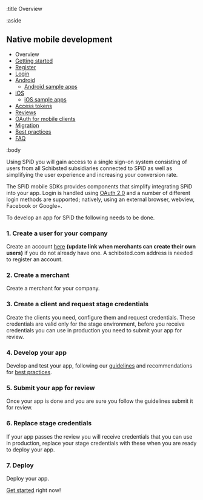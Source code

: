 :title Overview

:aside

## Native mobile development


- Overview
- [Getting started](/mobile/mobile-development/)
- [Register](/mobile/register/)
- [Login](/mobile/login/)
- [Android](/sdks/android/)
    - [Android sample apps](/sdks/android/sample-apps/)
- [iOS](/sdks/ios/)
    - [iOS sample apps](/sdks/ios/sample-apps/)
- [Access tokens](/mobile/access-tokens/)
- [Reviews](/mobile/reviews/)
- [OAuth for mobile clients](/mobile/oauth-authentication-on-mobile-devices/)
- [Migration](/mobile/migration/)
- [Best practices](/mobile/best-practices/)
- [FAQ](/mobile/faq/)

:body

Using SPiD you will gain access to a single sign-on system consisting of users from all Schibsted subsidiaries connected to SPiD as well as simplifying the user experience and increasing your conversion rate.

The SPiD mobile SDKs provides components that simplify integrating SPiD into your app. Login is handled using [OAuth 2.0](/mobile/oauth-authentication-on-mobile-devices/) and a number of different login methods are supported; natively, using an external browser, webview, Facebook or Google+.

To develop an app for SPiD the following needs to be done.

### 1. Create a user for your company

Create an account [here](https://stage.payment.schibsted.se) **(update link when merchants can create their own users)** if you do not already have one. A schibsted.com address is needed to register an account.

### 2. Create a merchant

Create a merchant for your company.

### 3. Create a client and request stage credentials

Create the clients you need, configure them and request credentials. These credentials are valid only for the stage environment, before you receive credentials you can use in production you need to submit your app for review.

### 4. Develop your app

Develop and test your app, following our [guidelines](/mobile/reviews/) and recommendations for [best practices](/mobile/best-practices/).

### 5. Submit your app for review

Once your app is done and you are sure you follow the guidelines submit it for review.

### 6. Replace stage credentials

If your app passes the review you will receive credentials that you can use in production, replace your stage credentials with these when you are ready to deploy your app.

### 7. Deploy

Deploy your app.

[Get started](/mobile/mobile-development/) right now!
